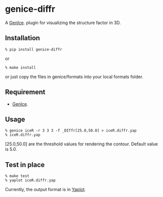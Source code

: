 # genice-diffr

A [GenIce](https://github.com/vitroid/GenIce). plugin for visualizing the structure factor in 3D.

## Installation

    % pip install genice-diffr
	
or

    % make install

or just copy the files in genice/formats into your local formats folder.

## Requirement

* [GenIce](https://github.com/vitroid/GenIce).

## Usage

	% genice iceR -r 3 3 3 -f _DIffr[25.0,50.0] > iceR.diffr.yap
	% iceR.diffr.yap

[25.0,50.0] are the threshold values for rendering the contour.  Default value is 5.0.

## Test in place

    % make test
    % yaplot iceR.diffr.yap

Currently, the output format is in [Yaplot](https://github.com/vitroid/Yaplot).
